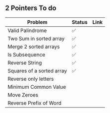 ## 2 Pointers To do 



| Problem                   | Status | Link |
| ------------------------- | ------ | ---- |
| Valid Palindrome          | ✅      |      |
| Two Sum in sorted array   | ✅      |      |
| Merge 2 sorted arrays     | ✅      |      |
| Is Subsequence            | ✅      |      |
| Reverse String            | ✅      |      |
| Squares of a sorted array | ✅      |      |
| Reverse only letters      |        |      |
| Minimum Common Value      |        |      |
| Move Zeroes               |        |      |
| Reverse Prefix of Word    |        |      |

